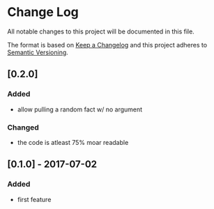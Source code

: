 # Change Log
All notable changes to this project will be documented in this file.

The format is based on [Keep a Changelog](http://keepachangelog.com/)
and this project adheres to [Semantic Versioning](http://semver.org/).

## [0.2.0]
### Added
- allow pulling a random fact w/ no argument

### Changed
- the code is atleast 75% moar readable

## [0.1.0] - 2017-07-02
### Added
- first feature
